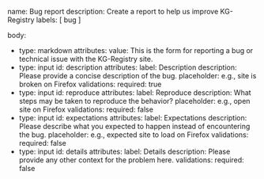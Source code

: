 name: Bug report
description: Create a report to help us improve KG-Registry
labels: [ bug ]

body:
  - type: markdown
    attributes:
      value: This is the form for reporting a bug or technical issue with the KG-Registry site.
  - type: input
    id: description
    attributes:
      label: Description
      description: Please provide a concise description of the bug.
      placeholder: e.g., site is broken on Firefox
    validations:
      required: true
  - type: input
    id: reproduce
    attributes:
      label: Reproduce
      description: What steps may be taken to reproduce the behavior?
      placeholder: e.g., open site on Firefox
    validations:
      required: false
  - type: input
    id: expectations
    attributes:
      label: Expectations
      description: Please describe what you expected to happen instead of encountering the bug.
      placeholder: e.g., expected site to load on Firefox
    validations:
      required: false
  - type: input
    id: details
    attributes:
      label: Details
      description: Please provide any other context for the problem here.
    validations:
      required: false
